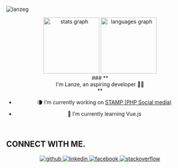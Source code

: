 
<p align="left"> <img src="https://komarev.com/ghpvc/?username=lanzeg&label=Profile%20views&color=0e75b6&style=flat" alt="lanzeg" /> </p>

<!--  <div align="center" > <img src="cat.gif"  alt="wait mo yung cat" height="420"> </div> -->

<p align="center">
<!--   <img src="https://github-readme-streak-stats.herokuapp.com/?user=lanzeg&" alt="lanzeg" height="200" width="400"/> -->
 <div align="center">
  <img src="https://github-readme-stats.vercel.app/api?username=LanzeG&hide_title=false&hide_rank=false&show_icons=true&include_all_commits=true&count_private=true&disable_animations=false&theme=dracula&locale=en&hide_border=false" height="150" alt="stats graph"  />
  <img src="https://github-readme-stats.vercel.app/api/top-langs?username=LanzeG&locale=en&hide_title=false&layout=compact&card_width=320&langs_count=5&theme=dracula&hide_border=false" height="150" alt="languages graph"  />
  
</div>
<div align="center">
    ### **<div align="center">I'm Lanze, an aspiring developer 👨‍💻</div>**  
  

- 🌘 I’m currently working on [STAMP (PHP Social media)](https://github.com/LanzeG/Stamp.git)  
  

- 🌱 I’m currently learning Vue.js  
  

<br/>  
 </div>
</p>


## CONNECT WITH ME. 
<div align="center">
<a href="https://github.com/LanzeG" target="_blank">
<img src=https://img.shields.io/badge/github-%2324292e.svg?&style=for-the-badge&logo=github&logoColor=white alt=github style="margin-bottom: 5px;" />
</a>
<a href="https://www.linkedin.com/in/lester-lance-bermas-b886182a2/" target="_blank">
<img src=https://img.shields.io/badge/linkedin-%231E77B5.svg?&style=for-the-badge&logo=linkedin&logoColor=white alt=linkedin style="margin-bottom: 5px;" />
</a>
<a href="https://www.facebook.com/Lanze8" target="_blank">
<img src=https://img.shields.io/badge/facebook-%232E87FB.svg?&style=for-the-badge&logo=facebook&logoColor=white alt=facebook style="margin-bottom: 5px;" />
</a>
<a href="https://stackoverflow.com/users/24760323/lanzeg" target="_blank">
<img src=https://img.shields.io/badge/stackoverflow-%23F28032.svg?&style=for-the-badge&logo=stackoverflow&logoColor=white alt=stackoverflow style="margin-bottom: 5px;" />
</a>  
</div>  
